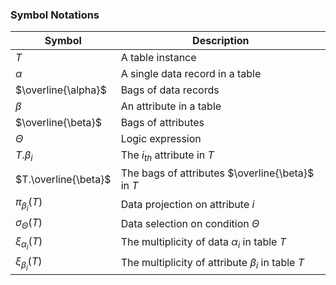 ### Symbol Notations

| Symbol                  | Description                                       |
| ----------------------- | ------------------------------------------------- |
| $T$                     | A table instance                                  |
| $\alpha$                | A single data record in a table                   |
| $\overline{\alpha}$     | Bags of data records                              |
| $\beta$                 | An attribute in a table                           |
| $\overline{\beta}$      | Bags of attributes                                |
| $\Theta$                | Logic expression                                  |
| $T.\beta_i$             | The $i_{th}$ attribute in $T$                     |
| $T.\overline{\beta}$    | The bags of attributes $\overline{\beta}$ in $T$ |
| $\pi_{\beta_{i}}(T)$    | Data projection on attribute $i$                 |
| $\sigma_{\Theta}(T)$    | Data selection on condition $\Theta$              |
| $\xi_{\alpha_i}(T)$     | The multiplicity of data $\alpha_i$ in table $T$  |
| $\xi_{\beta_i}(T)$      | The multiplicity of attribute $\beta_i$ in table $T$ |
